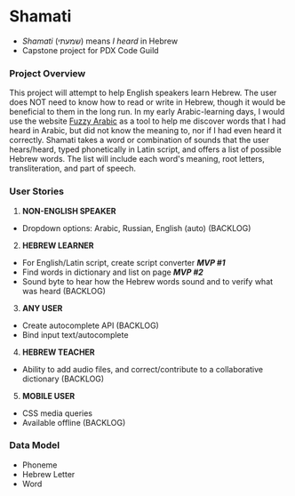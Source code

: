 # Shamati
- *Shamati* (שמעתי) means *I heard* in Hebrew 
- Capstone project for PDX Code Guild

### Project Overview
This project will attempt to help English speakers learn Hebrew. The user does NOT need to know how to read or write in Hebrew, though it would be beneficial to them in the long run. In my early Arabic-learning days, I would use the website [Fuzzy Arabic](http://fuzzyarabic.herokuapp.com/) as a tool to help me discover words that I had heard in Arabic, but did not know the meaning to, nor if I had even heard it correctly. Shamati takes a word or combination of sounds that the user hears/heard, typed phonetically in Latin script, and offers a list of possible Hebrew words. The list will include each word's meaning, root letters, transliteration, and part of speech.

### User Stories
1. **NON-ENGLISH SPEAKER**
* Dropdown options: Arabic, Russian, English (auto) (BACKLOG)
2. **HEBREW LEARNER**
* For English/Latin script, create script converter ***MVP #1***
* Find words in dictionary and list on page ***MVP #2***
* Sound byte to hear how the Hebrew words sound and to verify what was heard (BACKLOG)
3. **ANY USER**
* Create autocomplete API (BACKLOG)
* Bind input text/autocomplete
4. **HEBREW TEACHER**
* Ability to add audio files, and correct/contribute to a collaborative dictionary (BACKLOG)
5. **MOBILE USER**
* CSS media queries
* Available offline (BACKLOG)

### Data Model
* Phoneme
* Hebrew Letter 
* Word

